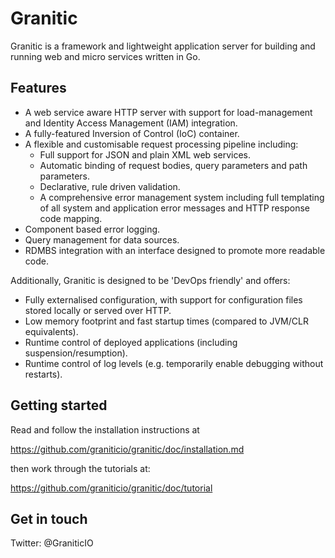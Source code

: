 # Granitic

Granitic is a framework and lightweight application server for building and running web and micro services written in Go. 

## Features

* A web service aware HTTP server with support for load-management and Identity Access Management (IAM) integration.
* A fully-featured Inversion of Control (IoC) container.
* A flexible and customisable request processing pipeline including:
    * Full support for JSON and plain XML web services.
    * Automatic binding of request bodies, query parameters and path parameters.
    * Declarative, rule driven validation.
    * A comprehensive error management system including full templating of all system and application error messages and 
    HTTP response code mapping.
* Component based error logging.
* Query management for data sources.
* RDMBS integration with an interface designed to promote more readable code.


Additionally, Granitic is designed to be 'DevOps friendly' and offers:

* Fully externalised configuration, with support for configuration files stored locally or served over HTTP.
* Low memory footprint and fast startup times (compared to JVM/CLR equivalents).
* Runtime control of deployed applications (including suspension/resumption).
* Runtime control of log levels (e.g. temporarily enable debugging without restarts).

## Getting started

Read and follow the installation instructions at 

https://github.com/graniticio/granitic/doc/installation.md 

then work through the tutorials at:

https://github.com/graniticio/granitic/doc/tutorial


## Get in touch

Twitter: @GraniticIO